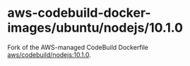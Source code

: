 # aws-codebuild-docker-images/ubuntu/nodejs/10.1.0

Fork of the AWS-managed CodeBuild Dockerfile [aws/codebuild/nodejs:10.1.0](https://github.com/aws/aws-codebuild-docker-images/tree/master/ubuntu/nodejs/10.1.0).
